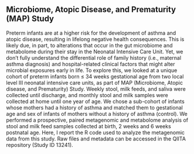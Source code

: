## Microbiome, Atopic Disease, and Prematurity (MAP) Study
Preterm infants are at a higher risk for the development of asthma and atopic disease, resulting in lifelong negative health consequences. This is likely due, in part, to alterations that occur in the gut microbiome and metabolome during their stay in the Neonatal Intensive Care Unit. Yet, we don’t fully understand the differential role of family history (i.e., maternal asthma diagnosis) and hospital-related clinical factors that might alter microbial exposures early in life. To explore this, we looked at a unique cohort of preterm infants born ≤ 34 weeks gestational age from two local level III neonatal intensive care units, as part of MAP (Microbiome, Atopic disease, and Prematurity) Study.  Weekly stool, milk feeds, and saliva were collected until discharge, and monthly stool and milk samples were collected at home until one year of age. We chose a sub-cohort of infants whose mothers had a history of asthma and matched them to gestational age and sex of infants of mothers without a history of asthma (control). We performed a prospective, paired metagenomic and metabolome analysis of stool and milk feed samples collected at birth, 2 weeks and 6 weeks postnatal age. Here, I report the R code used to analyze the metagenomic data from this study. Raw files and metadata can be accessed in the QIITA repository (Study ID 13241).
